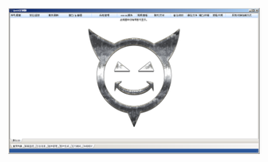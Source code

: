 ![Screenshot](https://raw.githubusercontent.com/Cryakl/Ultimate-RAT-Collection/refs/heads/main/SilverFox/Quick%e5%ae%9a%e5%88%b6%e7%89%88/Screenshot.png)
